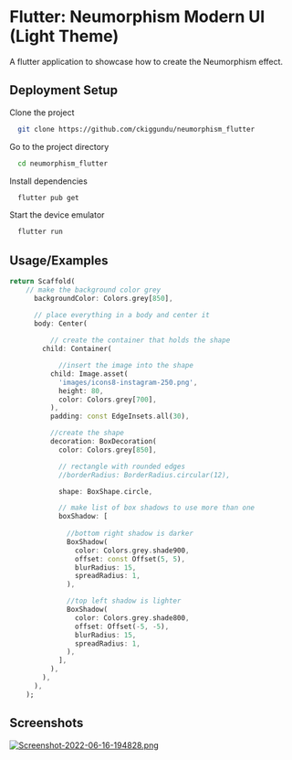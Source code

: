 
# Flutter: Neumorphism Modern UI (Light Theme)

A flutter application to showcase how to create the Neumorphism effect.


## Deployment Setup

Clone the project

```bash
  git clone https://github.com/ckiggundu/neumorphism_flutter
```

Go to the project directory

```bash
  cd neumorphism_flutter
```

Install dependencies

```bash
  flutter pub get
```

Start the device emulator

```bash
  flutter run
```


## Usage/Examples

```dart
return Scaffold(
    // make the background color grey
      backgroundColor: Colors.grey[850],

      // place everything in a body and center it
      body: Center(
          
          // create the container that holds the shape
        child: Container(

            //insert the image into the shape
          child: Image.asset(
            'images/icons8-instagram-250.png',
            height: 80,
            color: Colors.grey[700],
          ),
          padding: const EdgeInsets.all(30),

          //create the shape
          decoration: BoxDecoration(
            color: Colors.grey[850],

            // rectangle with rounded edges
            //borderRadius: BorderRadius.circular(12),

            shape: BoxShape.circle,

            // make list of box shadows to use more than one
            boxShadow: [
                
              //bottom right shadow is darker
              BoxShadow(
                color: Colors.grey.shade900,
                offset: const Offset(5, 5),
                blurRadius: 15,
                spreadRadius: 1,
              ),

              //top left shadow is lighter
              BoxShadow(
                color: Colors.grey.shade800,
                offset: Offset(-5, -5),
                blurRadius: 15,
                spreadRadius: 1,
              ),
            ],
          ),
        ),
      ),
    );
```

## Screenshots

[![Screenshot-2022-06-16-194828.png](https://i.postimg.cc/3wDBHx7j/Screenshot-2022-06-16-194828.png)](https://postimg.cc/p9R8fxmy)

